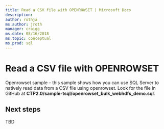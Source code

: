 ```yaml
---
title: Read a CSV file with OPENROWSET | Microsoft Docs
description:
author: rothja
ms.author: jroth
manager: craigg
ms.date: 08/16/2018
ms.topic: conceptual
ms.prod: sql
---
```


# Read a CSV file with OPENROWSET

Openrowset sample – this sample shows how you can use SQL Server to natively read data from a CSV file using openrowset.  Look for the file in GitHub at **CTP2.0/sample-tsql/openrowset_bulk_webhdfs_demo.sql**.

## Next steps

TBD
